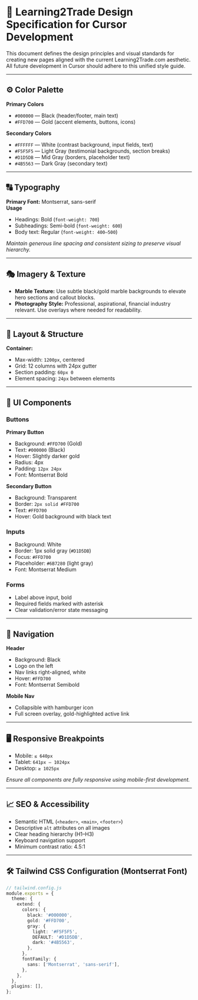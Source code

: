 # 🎨 Learning2Trade Design Specification for Cursor Development

This document defines the design principles and visual standards for creating new pages aligned with the current Learning2Trade.com aesthetic. All future development in Cursor should adhere to this unified style guide.

---

## ⚙️ Color Palette

**Primary Colors**
- `#000000` — Black (header/footer, main text)
- `#FFD700` — Gold (accent elements, buttons, icons)

**Secondary Colors**
- `#FFFFFF` — White (contrast background, input fields, text)
- `#F5F5F5` — Light Gray (testimonial backgrounds, section breaks)
- `#D1D5DB` — Mid Gray (borders, placeholder text)
- `#4B5563` — Dark Gray (secondary text)

---

## 🔠 Typography

**Primary Font:** Montserrat, sans-serif  
**Usage**
- Headings: Bold (`font-weight: 700`)
- Subheadings: Semi-bold (`font-weight: 600`)
- Body text: Regular (`font-weight: 400–500`)

*Maintain generous line spacing and consistent sizing to preserve visual hierarchy.*

---

## 🎭 Imagery & Texture

- **Marble Texture:** Use subtle black/gold marble backgrounds to elevate hero sections and callout blocks.
- **Photography Style:** Professional, aspirational, financial industry relevant. Use overlays where needed for readability.

---

## 🧱 Layout & Structure

**Container:**  
- Max-width: `1200px`, centered  
- Grid: 12 columns with 24px gutter  
- Section padding: `60px 0`  
- Element spacing: `24px` between elements

---

## 🧩 UI Components

### Buttons

**Primary Button**
- Background: `#FFD700` (Gold)
- Text: `#000000` (Black)
- Hover: Slightly darker gold
- Radius: 4px
- Padding: `12px 24px`
- Font: Montserrat Bold

**Secondary Button**
- Background: Transparent
- Border: `2px solid #FFD700`
- Text: `#FFD700`
- Hover: Gold background with black text

### Inputs

- Background: White
- Border: 1px solid gray (`#D1D5DB`)
- Focus: `#FFD700`
- Placeholder: `#6B7280` (light gray)
- Font: Montserrat Medium

### Forms

- Label above input, bold
- Required fields marked with asterisk
- Clear validation/error state messaging

---

## 🧭 Navigation

**Header**
- Background: Black
- Logo on the left
- Nav links right-aligned, white
- Hover: `#FFD700`
- Font: Montserrat Semibold

**Mobile Nav**
- Collapsible with hamburger icon
- Full screen overlay, gold-highlighted active link

---

## 🖥 Responsive Breakpoints

- Mobile: `≤ 640px`
- Tablet: `641px – 1024px`
- Desktop: `≥ 1025px`

*Ensure all components are fully responsive using mobile-first development.*

---

## 📈 SEO & Accessibility

- Semantic HTML (`<header>`, `<main>`, `<footer>`)
- Descriptive `alt` attributes on all images
- Clear heading hierarchy (H1–H3)
- Keyboard navigation support
- Minimum contrast ratio: 4.5:1

---

## 🛠 Tailwind CSS Configuration (Montserrat Font)

```ts
// tailwind.config.js
module.exports = {
  theme: {
    extend: {
      colors: {
        black: '#000000',
        gold: '#FFD700',
        gray: {
          light: '#F5F5F5',
          DEFAULT: '#D1D5DB',
          dark: '#4B5563',
        },
      },
      fontFamily: {
        sans: ['Montserrat', 'sans-serif'],
      },
    },
  },
  plugins: [],
};
``` 